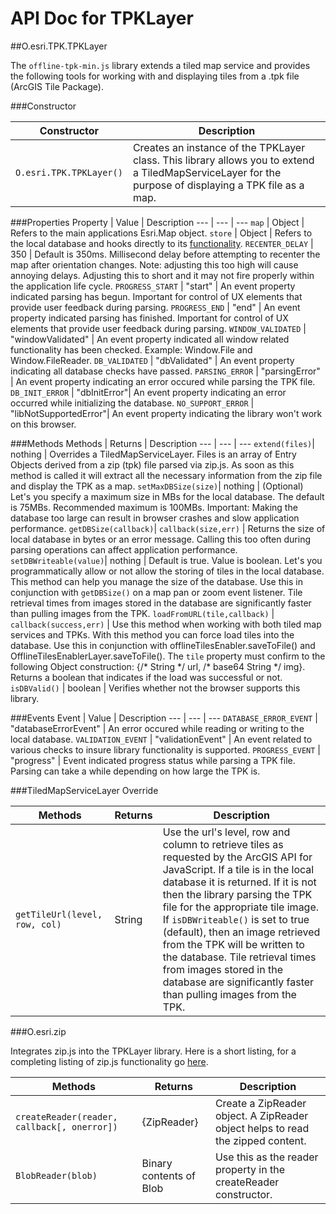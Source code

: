 API Doc for TPKLayer
====================

##O.esri.TPK.TPKLayer

The `offline-tpk-min.js` library extends a tiled map service and provides the following tools for working with and displaying tiles from a .tpk file (ArcGIS Tile Package). 

###Constructor

Constructor | Description
--- | ---
`O.esri.TPK.TPKLayer()` | Creates an instance of the TPKLayer class. This library allows you to extend a TiledMapServiceLayer for the purpose of displaying a TPK file as a map.

###Properties
Property  | Value | Description
--- | --- | ---
`map` | Object | Refers to the main applications Esri.Map object.
`store` | Object |  Refers to the local database and hooks directly to its [functionality](offlinetilesenabler.md). 
`RECENTER_DELAY` | 350 | Default is 350ms. Millisecond delay before attempting to recenter the map after orientation changes. Note: adjusting this too high will cause annoying delays. Adjusting this to short and it may not fire properly within the application life cycle.	
`PROGRESS_START` | "start" | An event property indicated parsing has begun. Important for control of UX elements that provide user feedback during parsing.
`PROGRESS_END` | "end" | An event property indicated parsing has finished. Important for control of UX elements that provide user feedback during parsing.
`WINDOW_VALIDATED` | "windowValidated" | An event property indicated all window related functionality has been checked. Example: Window.File and Window.FileReader.
`DB_VALIDATED` | "dbValidated" | An event property indicating all database checks have passed.
`PARSING_ERROR` | "parsingError" | An event property indicating an error occured while parsing the TPK file.
`DB_INIT_ERROR` | "dbInitError"| An event property indicating an error occurred while initializing the database.
`NO_SUPPORT_ERROR` | "libNotSupportedError"| An event property indicating the library won't work on this browser.

###Methods
Methods | Returns | Description
--- | --- | ---
`extend(files)`| nothing | Overrides a TiledMapServiceLayer. Files is an array of Entry Objects derived from a zip (tpk) file parsed via zip.js. As soon as this method is called it will extract all the necessary information from the zip file and display the TPK as a map.
`setMaxDBSize(size)`| nothing | (Optional) Let's you specify a maximum size in MBs for the local database. The default is 75MBs. Recommended maximum is 100MBs. Important: Making the database too large can result in browser crashes and slow application performance.
`getDBSize(callback)`| `callback(size,err)` | Returns the size of local database in bytes or an error message. Calling this too often during parsing operations can affect application performance.
`setDBWriteable(value)`| nothing | Default is true. Value is boolean. Let's you programmatically allow or not allow the storing of tiles in the local database. This method can help you manage the size of the database. Use this in conjunction with `getDBSize()` on a map pan or zoom event listener. Tile retrieval times from images stored in the database are significantly faster than pulling images from the TPK.
`loadFromURL(tile,callback)` | `callback(success,err)` | Use this method when working with both tiled map services and TPKs. With this method you can force load tiles into the database. Use this in conjunction with offlineTilesEnabler.saveToFile() and OfflineTilesEnablerLayer.saveToFile(). The `tile` property must confirm to the following Object construction: {/\* String \*/ url, /\* base64 String \*/ img}. Returns a boolean that indicates if the load was successful or not. 
`isDBValid()` | boolean | Verifies whether not the browser supports this library.

###Events
Event | Value | Description
--- | --- | ---
`DATABASE_ERROR_EVENT` | "databaseErrorEvent" | An error occured while reading or writing to the local database.
`VALIDATION_EVENT` | "validationEvent" | An event related to various checks to insure library functionality is supported.
`PROGRESS_EVENT` | "progress" | Event indicated progress status while parsing a TPK file. Parsing can take a while depending on how large the TPK is.

###TiledMapServiceLayer Override

Methods | Returns | Description
--- | --- | ---
`getTileUrl(level, row, col)` | String | Use the url's level, row and column to retrieve tiles as requested by the ArcGIS API for JavaScript. If a tile is in the local database it is returned. If it is not then the library parsing the TPK file for the appropriate tile image. If 	`isDBWriteable()` is set to true (default), then an image retrieved from the TPK will be written to the database. Tile retrieval times from images stored in the database are significantly faster than pulling images from the TPK.

###O.esri.zip

Integrates zip.js into the TPKLayer library. Here is a short listing, for a completing listing of zip.js functionality go [here](http://gildas-lormeau.github.io/zip.js/).

Methods | Returns | Description
--- | --- | ---
`createReader(reader, callback[, onerror])` | {ZipReader} | Create a ZipReader object. A ZipReader object helps to read the zipped content.
`BlobReader(blob)` | Binary contents of Blob | Use this as the reader property in the createReader constructor.

